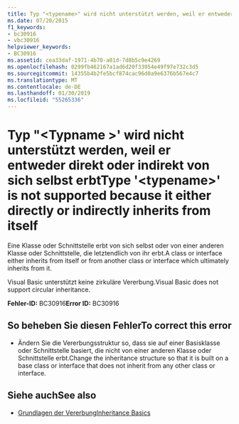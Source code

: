 ```yaml
---
title: Typ "<typename>" wird nicht unterstützt werden, weil er entweder direkt oder indirekt von sich selbst erbt
ms.date: 07/20/2015
f1_keywords:
- bc30916
- vbc30916
helpviewer_keywords:
- BC30916
ms.assetid: cea33daf-1971-4b70-a01d-7d8b5c9e4269
ms.openlocfilehash: 0299fb462167a1ad6d20f33954e49f97e732c3d5
ms.sourcegitcommit: 14355b4b2fe5bcf874cac96d0a9e6376b567e4c7
ms.translationtype: MT
ms.contentlocale: de-DE
ms.lasthandoff: 01/30/2019
ms.locfileid: "55265336"
---
```

# <a name="type-typename-is-not-supported-because-it-either-directly-or-indirectly-inherits-from-itself"></a><span data-ttu-id="a761f-102">Typ "\<Typname >' wird nicht unterstützt werden, weil er entweder direkt oder indirekt von sich selbst erbt</span><span class="sxs-lookup"><span data-stu-id="a761f-102">Type '\<typename>' is not supported because it either directly or indirectly inherits from itself</span></span>
<span data-ttu-id="a761f-103">Eine Klasse oder Schnittstelle erbt von sich selbst oder von einer anderen Klasse oder Schnittstelle, die letztendlich von ihr erbt.</span><span class="sxs-lookup"><span data-stu-id="a761f-103">A class or interface either inherits from itself or from another class or interface which ultimately inherits from it.</span></span>  
  
 <span data-ttu-id="a761f-104">Visual Basic unterstützt keine zirkuläre Vererbung.</span><span class="sxs-lookup"><span data-stu-id="a761f-104">Visual Basic does not support circular inheritance.</span></span>  
  
 <span data-ttu-id="a761f-105">**Fehler-ID:** BC30916</span><span class="sxs-lookup"><span data-stu-id="a761f-105">**Error ID:** BC30916</span></span>  
  
## <a name="to-correct-this-error"></a><span data-ttu-id="a761f-106">So beheben Sie diesen Fehler</span><span class="sxs-lookup"><span data-stu-id="a761f-106">To correct this error</span></span>  
  
-   <span data-ttu-id="a761f-107">Ändern Sie die Vererbungsstruktur so, dass sie auf einer Basisklasse oder Schnittstelle basiert, die nicht von einer anderen Klasse oder Schnittstelle erbt.</span><span class="sxs-lookup"><span data-stu-id="a761f-107">Change the inheritance structure so that it is built on a base class or interface that does not inherit from any other class or interface.</span></span>  
  
## <a name="see-also"></a><span data-ttu-id="a761f-108">Siehe auch</span><span class="sxs-lookup"><span data-stu-id="a761f-108">See also</span></span>
- [<span data-ttu-id="a761f-109">Grundlagen der Vererbung</span><span class="sxs-lookup"><span data-stu-id="a761f-109">Inheritance Basics</span></span>](../../visual-basic/programming-guide/language-features/objects-and-classes/inheritance-basics.md)
